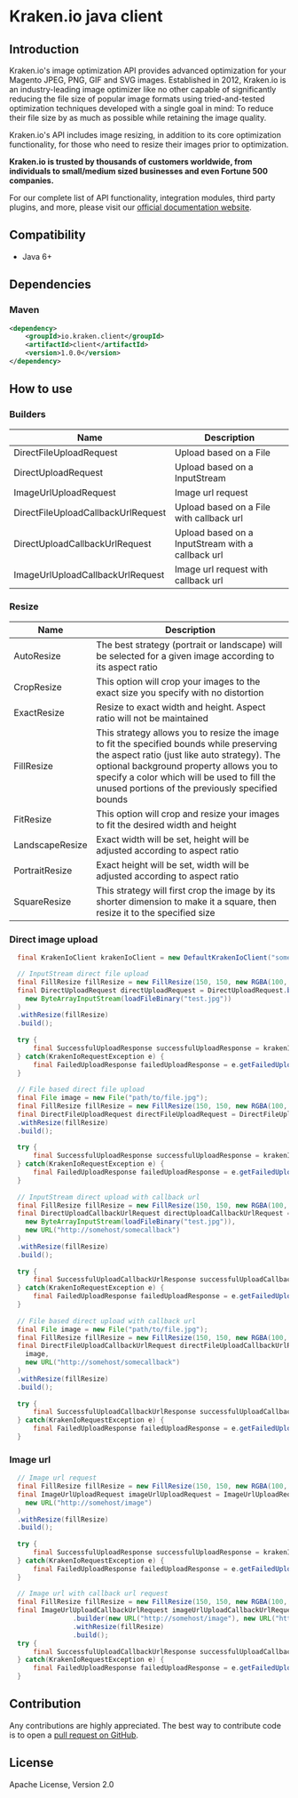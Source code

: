 # Kraken.io java client

## Introduction
Kraken.io's image optimization API provides advanced optimization for your Magento JPEG, PNG, GIF and SVG images.
Established in 2012, Kraken.io is an industry-leading image optimizer like no other capable of significantly reducing the file size of popular image formats using tried-and-tested optimization techniques developed with a single goal in mind: To reduce their file size by as much as possible while retaining the image quality.

Kraken.io's API includes image resizing, in addition to its core optimization functionality, for those who need to resize their images prior to optimization.

**Kraken.io is trusted by thousands of customers worldwide, from individuals to small/medium sized businesses and even Fortune 500 companies.**

For our complete list of API functionality, integration modules, third party plugins, and more, please visit our [official documentation website](https://kraken.io/docs/getting-started).

## Compatibility
- Java 6+

## Dependencies

### Maven
```xml
<dependency>
    <groupId>io.kraken.client</groupId>
    <artifactId>client</artifactId>
    <version>1.0.0</version>
</dependency>
```

## How to use

### Builders
Name                                | Description
----------------------------------- | --------------------------------------------------
 DirectFileUploadRequest            | Upload based on a File
 DirectUploadRequest                | Upload based on a InputStream
 ImageUrlUploadRequest              | Image url request
 DirectFileUploadCallbackUrlRequest | Upload based on a File with callback url
 DirectUploadCallbackUrlRequest     | Upload based on a InputStream with a callback url
 ImageUrlUploadCallbackUrlRequest   | Image url request with callback url
 
### Resize
Name                | Description
------------------- | --------------------------------------------------------------------------------
 AutoResize         | The best strategy (portrait or landscape) will be selected for a given image according to its aspect ratio
 CropResize         | This option will crop your images to the exact size you specify with no distortion
 ExactResize        | Resize to exact width and height. Aspect ratio will not be maintained
 FillResize         | This strategy allows you to resize the image to fit the specified bounds while preserving the aspect ratio (just like auto strategy). The optional background property allows you to specify a color which will be used to fill the unused portions of the previously specified bounds
 FitResize          | This option will crop and resize your images to fit the desired width and height
 LandscapeResize    | Exact width will be set, height will be adjusted according to aspect ratio
 PortraitResize     | Exact height will be set, width will be adjusted according to aspect ratio
 SquareResize       | This strategy will first crop the image by its shorter dimension to make it a square, then resize it to the specified size

### Direct image upload

```java
  final KrakenIoClient krakenIoClient = new DefaultKrakenIoClient("somekey", "somesecret");

  // InputStream direct file upload
  final FillResize fillResize = new FillResize(150, 150, new RGBA(100, 100, 100, BigDecimal.ONE));
  final DirectUploadRequest directUploadRequest = DirectUploadRequest.builder(
    new ByteArrayInputStream(loadFileBinary("test.jpg"))
  )
  .withResize(fillResize)
  .build();
  
  try {
      final SuccessfulUploadResponse successfulUploadResponse = krakenIoClient.directUpload(directUploadRequest);
  } catch(KrakenIoRequestException e) {
      final FailedUploadResponse failedUploadResponse = e.getFailedUploadResponse();
  }
  
  // File based direct file upload
  final File image = new File("path/to/file.jpg");
  final FillResize fillResize = new FillResize(150, 150, new RGBA(100, 100, 100, BigDecimal.ONE));
  final DirectFileUploadRequest directFileUploadRequest = DirectFileUploadRequest.builder(image)
  .withResize(fillResize)
  .build();
  
  try {
      final SuccessfulUploadResponse successfulUploadResponse = krakenIoClient.directUpload(directFileUploadRequest);
  } catch(KrakenIoRequestException e) {
      final FailedUploadResponse failedUploadResponse = e.getFailedUploadResponse();
  }
  
  // InputStream direct upload with callback url
  final FillResize fillResize = new FillResize(150, 150, new RGBA(100, 100, 100, BigDecimal.ONE));
  final DirectUploadCallbackUrlRequest directUploadCallbackUrlRequest = DirectUploadCallbackUrlRequest.builder(
    new ByteArrayInputStream(loadFileBinary("test.jpg")), 
    new URL("http://somehost/somecallback")
  )
  .withResize(fillResize)
  .build();
  
  try {
      final SuccessfulUploadCallbackUrlResponse successfulUploadCallbackUrlResponse = krakenIoClient.directUpload(directUploadCallbackUrlRequest);
  } catch(KrakenIoRequestException e) {
      final FailedUploadResponse failedUploadResponse = e.getFailedUploadResponse();
  }
  
  // File based direct upload with callback url
  final File image = new File("path/to/file.jpg");
  final FillResize fillResize = new FillResize(150, 150, new RGBA(100, 100, 100, BigDecimal.ONE));
  final DirectFileUploadCallbackUrlRequest directFileUploadCallbackUrlRequest = DirectFileUploadCallbackUrlRequest.builder(
    image, 
    new URL("http://somehost/somecallback")
  )
  .withResize(fillResize)
  .build();
  
  try {
      final SuccessfulUploadCallbackUrlResponse successfulUploadCallbackUrlResponse = krakenIoClient.directUpload(directFileUploadCallbackUrlRequest);
  } catch(KrakenIoRequestException e) {
      final FailedUploadResponse failedUploadResponse = e.getFailedUploadResponse();
  }
```

### Image url
```java
  // Image url request
  final FillResize fillResize = new FillResize(150, 150, new RGBA(100, 100, 100, BigDecimal.ONE));
  final ImageUrlUploadRequest imageUrlUploadRequest = ImageUrlUploadRequest.builder(
    new URL("http://somehost/image")
  )
  .withResize(fillResize)
  .build();
  
  try {
      final SuccessfulUploadResponse successfulUploadResponse = krakenIoClient.imageUrlUpload(imageUrlUploadRequest);
  } catch(KrakenIoRequestException e) {
      final FailedUploadResponse failedUploadResponse = e.getFailedUploadResponse();
  }
  
  // Image url with callback url request
  final FillResize fillResize = new FillResize(150, 150, new RGBA(100, 100, 100, BigDecimal.ONE));
  final ImageUrlUploadCallbackUrlRequest imageUrlUploadCallbackUrlRequest = ImageUrlUploadCallbackUrlRequest
                .builder(new URL("http://somehost/image"), new URL("http://somehost/somecallback"))
                .withResize(fillResize)
                .build();
  try {
      final SuccessfulUploadCallbackUrlResponse successfulUploadCallbackUrlResponse = krakenIoClient.imageUrlUpload(imageUrlUploadCallbackUrlRequest);
  } catch(KrakenIoRequestException e) {
      final FailedUploadResponse failedUploadResponse = e.getFailedUploadResponse();
  }
```

Contribution
------------

Any contributions are highly appreciated. The best way to contribute code is to open a
[pull request on GitHub](https://help.github.com/articles/using-pull-requests).

## License
Apache License, Version 2.0
